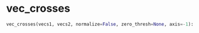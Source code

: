 # <a id="McUtils.Numputils.VectorOps.vec_crosses">vec_crosses</a>



```python
vec_crosses(vecs1, vecs2, normalize=False, zero_thresh=None, axis=-1): 
```




